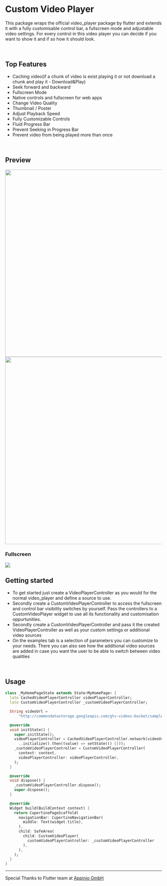 # Custom Video Player

This package wraps the official video_player package by flutter and extends it with a fully customisable control bar, a fullscreen mode and adjustable video settings. For every control in this video player you can decide if you want to show it and if so how it should look.

<br />

## Top Features

- Caching video(if a chunk of video is exist playing it or not download a chunk and play it - Download&Play)
- Seek forward and backward
- Fullscreen Mode
- Native controls and fullscreen for web apps
- Change Video Quality
- Thumbnail / Poster
- Adjust Playback Speed
- Fully Customizable Controls
- Fluid Progress Bar
- Prevent Seeking in Progress Bar
- Prevent video from being played more than once

<br />

## Preview

<img src="https://github.com/appinioGmbH/flutter_packages/blob/main/assets/video_player/screenshot_1.png?raw=true" height="600" /> <img src="https://github.com/appinioGmbH/flutter_packages/blob/main/assets/video_player/screenshot_2.png?raw=true" height="600" />

### Fullscreen

  <img src="https://github.com/appinioGmbH/flutter_packages/blob/main/assets/video_player/screenshot_3.png?raw=true" />
<br />

## Getting started

- To get started just create a VideoPlayerController as you would for the normal video_player and define a source to use.
- Secondly create a CustomVideoPlayerController to access the fullscreen and control bar visibility switches by yourself. Pass the controllers to a CustomVideoPlayer widget to use all its functionality and customisation oppurtunities.
- Secondly create a CustomVideoPlayerController and pass it the created VideoPlayerController as well as your custom settings or additional video sources
- On the examples tab is a selection of parameters you can customize to your needs. There you can also see how the additional video sources are added in case you want the user to be able to switch between video qualities

<br />

## Usage

```dart
class _MyHomePageState extends State<MyHomePage> {
  late CachedVideoPlayerController videoPlayerController;
  late CustomVideoPlayerController _customVideoPlayerController;

  String videoUrl =
      "http://commondatastorage.googleapis.com/gtv-videos-bucket/sample/BigBuckBunny.mp4";

  @override
  void initState() {
    super.initState();
    videoPlayerController = CachedVideoPlayerController.network(videoUrl)
      ..initialize().then((value) => setState(() {}));
    _customVideoPlayerController = CustomVideoPlayerController(
      context: context,
      videoPlayerController: videoPlayerController,
    );
  }

  @override
  void dispose() {
    _customVideoPlayerController.dispose();
    super.dispose();
  }

  @override
  Widget build(BuildContext context) {
    return CupertinoPageScaffold(
      navigationBar: CupertinoNavigationBar(
        middle: Text(widget.title),
      ),
      child: SafeArea(
        child: CustomVideoPlayer(
          customVideoPlayerController: _customVideoPlayerController
        ),
      ),
    );
  }
}
```

<hr/>
Special Thanks to Flutter team at <a href="https://appinio.app">Appinio GmbH</a> 
